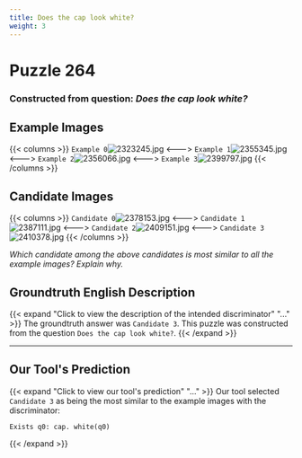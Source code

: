 ```yaml
---
title: Does the cap look white?
weight: 3
---
```


# Puzzle 264
### Constructed from question: _Does the cap look white?_


## Example Images
{{< columns >}}
`Example 0`![2323245.jpg](/gqa_images/2323245.jpg)
<--->
`Example 1`![2355345.jpg](/gqa_images/2355345.jpg)
<--->
`Example 2`![2356066.jpg](/gqa_images/2356066.jpg)
<--->
`Example 3`![2399797.jpg](/gqa_images/2399797.jpg)
{{< /columns >}}

## Candidate Images
{{< columns >}}
`Candidate 0`![2378153.jpg](/gqa_images/2378153.jpg)
<--->
`Candidate 1`![2387111.jpg](/gqa_images/2387111.jpg)
<--->
`Candidate 2`![2409151.jpg](/gqa_images/2409151.jpg)
<--->
`Candidate 3`![2410378.jpg](/gqa_images/2410378.jpg)
{{< /columns >}}

*Which candidate among the above candidates is most similar to all the example images? Explain why.*

## Groundtruth English Description

{{< expand "Click to view the description of the intended discriminator" "..." >}}
The groundtruth answer was `Candidate 3`. This puzzle was constructed from the question `Does the cap look white?`.
{{< /expand >}}

---

## Our Tool's Prediction

{{< expand "Click to view our tool's prediction" "..." >}}
Our tool selected `Candidate 3` as being the most similar to the example images with the discriminator:
```plaintext
Exists q0: cap. white(q0)
```
{{< /expand >}}
